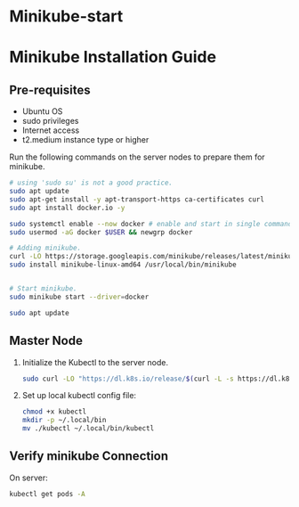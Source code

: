 # Minikube-start
# Minikube Installation Guide

## Pre-requisites

* Ubuntu OS
* sudo privileges
* Internet access
* t2.medium instance type or higher

Run the following commands on the server nodes to prepare them for minikube.

```bash
# using 'sudo su' is not a good practice.
sudo apt update
sudo apt-get install -y apt-transport-https ca-certificates curl
sudo apt install docker.io -y

sudo systemctl enable --now docker # enable and start in single command.
sudo usermod -aG docker $USER && newgrp docker

# Adding minikube.
curl -LO https://storage.googleapis.com/minikube/releases/latest/minikube-linux-amd64
sudo install minikube-linux-amd64 /usr/local/bin/minikube


# Start minikube.
sudo minikube start --driver=docker

sudo apt update 
```

## Master Node

1. Initialize the Kubectl to the server node.

    ```bash
    sudo curl -LO "https://dl.k8s.io/release/$(curl -L -s https://dl.k8s.io/release/stable.txt)/bin/linux/amd64/kubectl"
    
    ```


2. Set up local kubectl config file:

    ```bash
    chmod +x kubectl
    mkdir -p ~/.local/bin
    mv ./kubectl ~/.local/bin/kubectl
    ```

## Verify  minikube Connection

On server:

```bash
kubectl get pods -A
```
